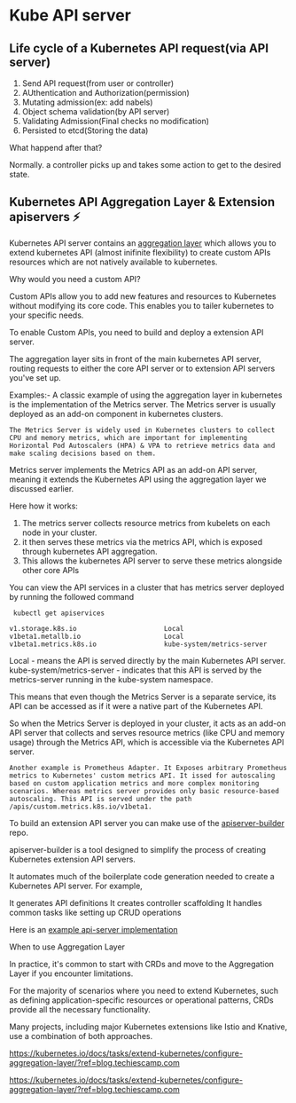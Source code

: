# Kube API server

## Life cycle of a Kubernetes API request(via API server)

1. Send API request(from user or controller)
2. AUthentication and Authorization(permission)
3. Mutating admission(ex: add nabels)
4. Object schema validation(by API server)
5. Validating Admission(Final checks no modification)
6. Persisted to etcd(Storing the data)

What happend after that?

Normally. a controller picks up and takes some action to get to the desired state.

## Kubernetes API Aggregation Layer & Extension apiservers ⚡

Kubernetes API server contains an [aggregation layer](https://kubernetes.io/docs/concepts/extend-kubernetes/api-extension/apiserver-aggregation/?ref=blog.techiescamp.com) which allows you to extend kubernetes API (almost inifinite flexibility) to create custom APIs resources which are not natively available to kubernetes.

Why would you need a custom API?

Custom APIs allow you to add new features and resources to Kubernetes without modifying its core code. This enables you to tailer kubernetes to your specific needs.

To enable Custom APIs, you need to build and deploy a extension API server.

The aggregation layer sits in front of the main kubernetes API server, routing requests to either the core API server or to extension API servers you've set up.

Examples:-
A classic example of using the aggregation layer in kubernetes is the implementation of the Metrics server. The Metrics server is usually deployed as an add-on component in kubernetes clusters.

```importent
The Metrics Server is widely used in Kubernetes clusters to collect CPU and memory metrics, which are important for implementing Horizontal Pod Autoscalers (HPA) & VPA to retrieve metrics data and make scaling decisions based on them.
```

Metrics server implements the Metrics API as an add-on API server, meaning it extends the Kubernetes API using the aggregation layer we discussed earlier.

Here how it works:

1. The metrics server collects resource metrics from kubelets on each node in your cluster.
2. it then serves these metrics via the metrics API, which is exposed through kubernetes API aggregation.
3. This allows the kubernetes API server to serve these metrics alongside other core APIs

You can view the API services in a cluster that has metrics server deployed by running the followed command

```command
 kubectl get apiservices

v1.storage.k8s.io                      Local                        
v1beta1.metallb.io                     Local                        
v1beta1.metrics.k8s.io                 kube-system/metrics-server 
```

Local - means the API is served directly by the main Kubernetes API server.
kube-system/metrics-server - indicates that this API is served by the metrics-server running in the kube-system namespace.


This means that even though the Metrics Server is a separate service, its API can be accessed as if it were a native part of the Kubernetes API.

So when the Metrics Server is deployed in your cluster, it acts as an add-on API server that collects and serves resource metrics (like CPU and memory usage) through the Metrics API, which is accessible via the Kubernetes API server.

```importent
Another example is Prometheus Adapter. It Exposes arbitrary Prometheus metrics to Kubernetes' custom metrics API. It issed for autoscaling based on custom application metrics and more complex monitoring scenarios. Whereas metrics server provides only basic resource-based autoscaling. This API is served under the path /apis/custom.metrics.k8s.io/v1beta1.
```

To build an extension API server you can make use of the [apiserver-builder](https://github.com/kubernetes-sigs/apiserver-builder-alpha/?ref=blog.techiescamp.com) repo.

apiserver-builder is a tool designed to simplify the process of creating Kubernetes extension API servers.

It automates much of the boilerplate code generation needed to create a Kubernetes API server. For example,

It generates API definitions
It creates controller scaffolding
It handles common tasks like setting up CRUD operations


Here is an [example api-server implementation](https://github.com/kubernetes/sample-apiserver/?ref=blog.techiescamp.com)

When to use Aggregation Layer

In practice, it's common to start with CRDs and move to the Aggregation Layer if you encounter limitations.

For the majority of scenarios where you need to extend Kubernetes, such as defining application-specific resources or operational patterns, CRDs provide all the necessary functionality.

Many projects, including major Kubernetes extensions like Istio and Knative, use a combination of both approaches.

https://kubernetes.io/docs/tasks/extend-kubernetes/configure-aggregation-layer/?ref=blog.techiescamp.com

https://kubernetes.io/docs/tasks/extend-kubernetes/configure-aggregation-layer/?ref=blog.techiescamp.com